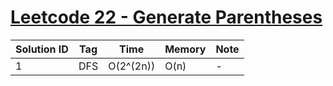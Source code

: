 # [Leetcode 22 - Generate Parentheses](https://leetcode.com/problems/generate-parentheses/)

| Solution ID | Tag | Time | Memory | Note |
| ----------- | --- | ---- | ------ | ---- |
| 1 | DFS | O(2^(2n)) | O(n) | - |
